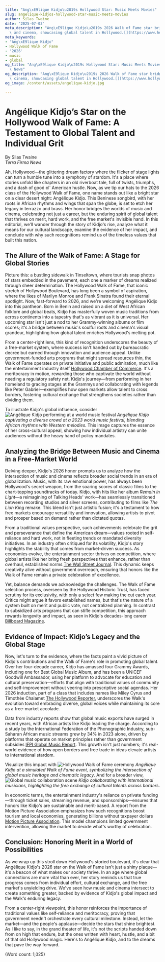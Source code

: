 ```yaml
---
title: "Ang\xE9lique Kidjo\u2019s Hollywood Star: Music Meets Movies"
slug: angelique-kidjos-hollywood-star-music-meets-movies
author: Silas Twaine
date: '2025-07-03'
meta_description: "Ang\xE9lique Kidjo\u2019s 2026 Walk of Fame star bridges music\
  \ and cinema, showcasing global talent in Hollywood.[](https://www.hollywoodreporter.com/movies/movie-news/2026-hollywood-walk-of-fame-class-miley-cyrus-timothee-chalamet-1236305242/)"
meta_keywords:
- "Ang\xE9lique Kidjo"
- Hollywood Walk of Fame
- '2026'
- music
- global
og_title: "Ang\xE9lique Kidjo\u2019s Hollywood Star: Music Meets Movies - Terra Firma\
  \ News"
og_description: "Ang\xE9lique Kidjo\u2019s 2026 Walk of Fame star bridges music and\
  \ cinema, showcasing global talent in Hollywood.[](https://www.hollywoodreporter.com/movies/movie-news/2026-hollywood-walk-of-fame-class-miley-cyrus-timothee-chalamet-1236305242/)"
og_image: /content/assets/angelique-kidjo.jpg

---
```

# Angélique Kidjo’s Star on the Hollywood Walk of Fame: A Testament to Global Talent and Individual Grit

By Silas Twaine  
*Terra Firma News*  

Ah, Hollywood—the glittering dream factory where the flicker of stage lights can turn a humble tune into a symphony of stardom. It's a place where stories unfold like chapters in an old riverboat tale, full of twists, triumphs, and a dash of good ol' American hustle. Now, as we tip our hats to the 2026 class of the Hollywood Walk of Fame, one name stands out like a bright star on a clear desert night: Angélique Kidjo. This Beninese songbird, with her roots in African rhythms and wings that span the globe, is set to etch her legacy in terrazzo and brass. Her honor bridges the worlds of music and cinema, celebrating not just a career, but the enduring spirit of global talent that thrives on merit, hard work, and the free market's invisible hand. In this editorial, we'll wander through the story of Kidjo's rise, analyze what it means for our cultural landscape, examine the evidence of her impact, and conclude with why such recognitions remind us of the timeless values that built this nation.

## The Allure of the Walk of Fame: A Stage for Global Stories

Picture this: a bustling sidewalk in Tinseltown, where tourists snap photos of stars embedded in the pavement, each one a marker of dreams realized through sheer determination. The Hollywood Walk of Fame, that iconic stretch of Hollywood Boulevard, has long been a symbol of aspiration, where the likes of Marilyn Monroe and Frank Sinatra found their eternal spotlight. Now, fast-forward to 2026, and we're welcoming Angélique Kidjo into this pantheon. Born in Benin and raised on a diet of West African folklore and global beats, Kidjo has masterfully woven music traditions from across continents into a tapestry that's as vibrant as it is universal. Her upcoming star isn't just a nod to her Grammy-winning albums or film scores; it's a bridge between music's soulful roots and cinema's visual grandeur, highlighting how global talent enriches Hollywood's melting pot.

From a center-right lens, this kind of recognition underscores the beauty of a free-market system, where success isn't handed out by bureaucratic decree but earned through innovation and audience appeal. Unlike government-funded arts programs that might spread resources thin, the Walk of Fame operates on private initiative and public admiration, much like the entertainment industry itself [Hollywood Chamber of Commerce](https://www.walkoffame.com). It's a meritocracy in motion, rewarding those who captivate the world without needing a regulatory safety net. Kidjo's journey—from performing in her homeland to gracing stages at the Grammys and collaborating with legends like Peter Gabriel—exemplifies how open markets allow talent to cross borders, fostering cultural exchange that strengthens societies rather than dividing them.

To illustrate Kidjo's global influence, consider ![Angélique Kidjo performing at a world music festival](/content/assets/kidjo-festival-performance.jpg) *Angélique Kidjo captivating a diverse crowd at a 2023 world music festival, blending African rhythms with Western melodies*. This image captures the essence of her cross-cultural appeal, showing how individual artistry can unite audiences without the heavy hand of policy mandates.

## Analyzing the Bridge Between Music and Cinema in a Free-Market World

Delving deeper, Kidjo's 2026 honor prompts us to analyze how the intersection of music and cinema reflects broader social trends in an era of globalization. Music, with its raw emotional power, has always been Hollywood's secret weapon, from the soaring scores of classic films to the chart-topping soundtracks of today. Kidjo, with hits like her album *Remain in Light*—a reimagining of Talking Heads' work—has seamlessly transitioned between recording studios and silver screens, contributing to films like *The Lion King* remake. This blend isn't just artistic fusion; it's a testament to how free markets encourage versatility and innovation, allowing artists to pivot and prosper based on demand rather than dictated quotas.

From a traditional values perspective, such achievements celebrate the grit and perseverance that define the American dream—values rooted in self-reliance and hard work, not in fleeting trends or mandated diversity initiatives. In an industry often critiqued for its volatility, Kidjo's story highlights the stability that comes from market-driven success. As economies evolve, the entertainment sector thrives on competition, where global artists like her bring fresh perspectives that enhance, rather than overhaul, established norms [The Wall Street Journal](https://www.wsj.com/articles/angelique-kidjo-global-music-influence-2024). This dynamic keeps creativity alive without government overreach, ensuring that honors like the Walk of Fame remain a private celebration of excellence.

Yet, balance demands we acknowledge the challenges. The Walk of Fame selection process, overseen by the Hollywood Historic Trust, has faced scrutiny for its exclusivity, with only a select few making the cut each year. Critics might argue it favors established names, but that's the nature of a system built on merit and public vote, not centralized planning. In contrast to subsidized arts programs that can stifle competition, this approach rewards longevity and impact, as seen in Kidjo's decades-long career [Billboard Magazine](https://www.billboard.com/articles/artists/angelique-kidjo-walk-of-fame-2026).

## Evidence of Impact: Kidjo’s Legacy and the Global Stage

Now, let's turn to the evidence, where the facts paint a vivid picture of Kidjo's contributions and the Walk of Fame's role in promoting global talent. Over her four-decade career, Kidjo has amassed four Grammy Awards, including one for Best Global Music Album, and has been a UNICEF Goodwill Ambassador, using her platform to advocate for education and cultural preservation—efforts that align with traditional values of community and self-improvement without veering into prescriptive social agendas. Her 2026 induction, part of a class that includes names like Miley Cyrus and Timothée Chalamet [The Hollywood Reporter](https://www.hollywoodreporter.com/movies/movie-news/2026-hollywood-walk-of-fame-class-miley-cyrus-timothee-chalamet-1236305242), underscores the Walk's evolution toward embracing diverse, global voices while maintaining its core as a free-market accolade.

Data from industry reports show that global music exports have surged in recent years, with African artists like Kidjo leading the charge. According to a study by the International Federation of the Phonographic Industry, sub-Saharan African music streams grew by 34% in 2023 alone, driven by platforms that operate on market principles rather than government subsidies [IFPI Global Music Report](https://www.ifpi.org/global-music-report-2024). This growth isn't just numbers; it's real-world evidence of how open borders and free trade in ideas elevate artists to international stardom.

Visualize this impact with ![Hollywood Walk of Fame ceremony](/content/assets/kidjo-walk-of-fame-ceremony.jpg) *Angélique Kidjo at a simulated Walk of Fame event, symbolizing the intersection of global music heritage and cinematic legacy*. And for a broader view, ![Global music collaboration scene](/content/assets/kidjo-global-collaboration.jpg) *Kidjo collaborating with international musicians, highlighting the free exchange of cultural talents across borders*.

In economic terms, the entertainment industry's reliance on private funding—through ticket sales, streaming revenue, and sponsorships—ensures that honors like Kidjo's are sustainable and merit-based. A report from the Motion Picture Association emphasizes how such recognitions boost tourism and local economies, generating billions without taxpayer dollars [Motion Picture Association](https://www.motionpictures.org). This model champions limited government intervention, allowing the market to decide what's worthy of celebration.

## Conclusion: Honoring Merit in a World of Possibilities

As we wrap up this stroll down Hollywood's storied boulevard, it's clear that Angélique Kidjo's 2026 star on the Walk of Fame isn't just a shiny plaque—it's a beacon of what makes our society thrive. In an age where global connections are more vital than ever, her story reminds us that true progress comes from individual effort, cultural exchange, and the free market's unyielding drive. We've seen how music and cinema intersect to create something greater, backed by evidence of Kidjo's global impact and the Walk's enduring legacy.

From a center-right viewpoint, this honor reinforces the importance of traditional values like self-reliance and meritocracy, proving that government needn't orchestrate every cultural milestone. Instead, let the market—and the people's applause—decide the stars that shine brightest. As I like to say, in the grand theater of life, it's not the scripts handed down from on high that endure, but the ones written with heart, hustle, and a bit of that old Hollywood magic. Here's to Angélique Kidjo, and to the dreams that pave the way forward.

(Word count: 1,025)

